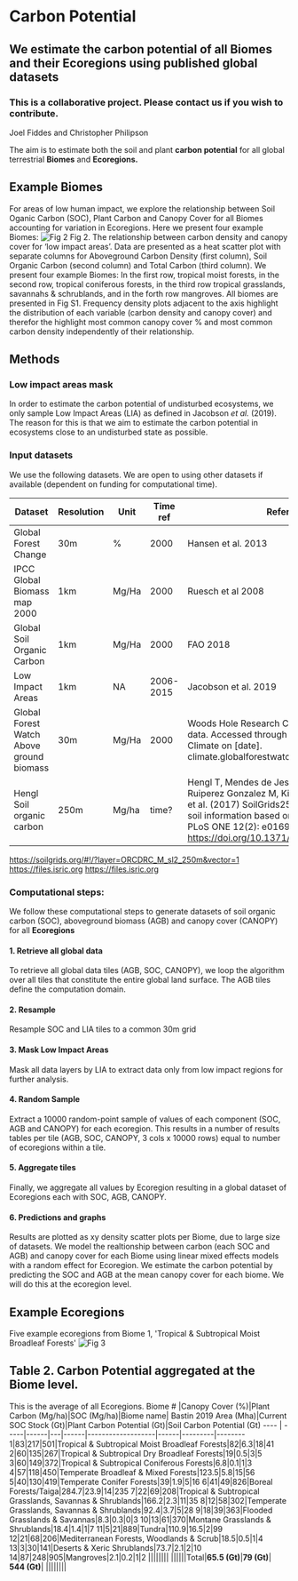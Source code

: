 # Carbon Potential
## We estimate the carbon potential of all Biomes and their Ecoregions using published global datasets
### This is a collaborative project. Please contact us if you wish to contribute.
Joel Fiddes and Christopher Philipson

The aim is to estimate both the soil and plant **carbon potential** for all global terrestrial **Biomes** and **Ecoregions.**

## Example Biomes
For areas of low human impact, we explore the relationship between Soil Oganic Carbon (SOC), Plant Carbon and Canopy Cover for all Biomes accounting for variation in Ecoregions.  Here we present four example Biomes:
![Fig 2](https://github.com/PhilipsonChristopher/CarbonPotential/blob/master/Fig2_Biomes.png)
Fig 2. The relationship between carbon density and canopy cover for ‘low impact areas’. Data are presented as a heat scatter plot with separate columns for Aboveground Carbon Density (first column), Soil Organic Carbon (second column) and Total Carbon (third column). We present four example Biomes: In the first row, tropical moist forests, in the second row, tropical coniferous forests, in the third row tropical grasslands, savannahs & schrublands, and in the forth row mangroves. All biomes are presented in Fig S1. Frequency density plots adjacent to the axis highlight the distribution of each variable (carbon density and canopy cover) and therefor the highlight most common canopy cover % and most common carbon density independently of their relationship.


## Methods
### Low impact areas mask
In order to estimate the carbon potential of undisturbed ecosystems, we only sample Low Impact Areas (LIA) as defined in Jacobson *et al.* (2019). The reason for this is that we aim to estimate the carbon potential in ecosystems close to an undisturbed state as possible. 

### Input datasets
We use the following datasets.  We are open to using other datasets if available (dependent on funding for computational time).

Dataset|Resolution|Unit|Time ref|Refernce|Shortname|URL
-------|----------|----|--------|--------|---------|---
Global Forest Change|30m|%|2000|Hansen et al. 2013|HANSEN|https://earthenginepartners.appspot.com/science-2013-global-forest
IPCC Global Biomass map 2000 |1km|Mg/Ha|2000|Ruesch et al 2008|IPCC BIO|https://cdiac.ess-dive.lbl.gov/epubs/ndp/global_carbon/carbon_documentation.html
Global Soil Organic Carbon|1km|Mg/Ha|2000|FAO 2018|GSOC|http://54.229.242.119/GSOCmap/ http://www.fao.org/documents/card/en/c/I8891EN
Low Impact Areas|1km|NA|2006-2015|Jacobson et al. 2019|LIA|https://www.nature.com/articles/s41598-019-50558-6
|Global Forest Watch Above ground biomass|30m|Mg/Ha|2000|Woods Hole Research Center. Unpublished data. Accessed through Global Forest Watch Climate on [date]. climate.globalforestwatch.org|GFW|https://data.globalforestwatch.org/datasets/aboveground-live-woody-biomass-density?geometry=-117.070%2C-21.549%2C33.047%2C70.520
Hengl Soil organic carbon| 250m|Mg/ha| time?|Hengl T, Mendes de Jesus J, Heuvelink GBM, Ruiperez Gonzalez M, Kilibarda M, Blagotić A, et al. (2017) SoilGrids250m: Global gridded soil information based on machine learning. PLoS ONE 12(2): e0169748. https://doi.org/10.1371/journal.pone.0169748 |HENGL|https://soilgrids.org/#!/?layer=ORCDRC_M_sl2_250m&vector=1 https://files.isric.org


https://soilgrids.org/#!/?layer=ORCDRC_M_sl2_250m&vector=1 https://files.isric.org
https://files.isric.org

### Computational steps:
We follow these computational steps to generate datasets of soil organic carbon (SOC), aboveground biomass (AGB) and canopy cover (CANOPY) for all **Ecoregions**

#### 1. Retrieve all global data
To retrieve all global data tiles (AGB, SOC, CANOPY), we loop the algorithm over all tiles that constitute the entire global land surface. The AGB tiles define the computation domain.
#### 2. Resample
Resample SOC and LIA tiles to a common 30m grid
#### 3. Mask Low Impact Areas
Mask all data layers by LIA to extract data only from low impact regions for further analysis.
#### 4. Random Sample
Extract a 10000 random-point sample of values of each component (SOC, AGB and CANOPY) for each ecoregion. This results in a number of results tables per tile (AGB, SOC, CANOPY, 3 cols x 10000 rows) equal to number of ecoregions within a tile. 
#### 5. Aggregate tiles
Finally, we aggregate all values by Ecoregion resulting in a global dataset of Ecoregions each with SOC, AGB, CANOPY.
#### 6. Predictions and graphs
Results are plotted as xy density scatter plots per Biome, due to large size of datasets.  We model the realtionship between carbon (each SOC and AGB) and canopy cover for each Biome using linear mixed effects models with a random effect for Ecoregion.  We estimate the carbon potential by predicting the SOC and AGB at the mean canopy cover for each biome. We will do this at the ecoregion level.

## Example Ecoregions
Five example ecoregions from Biome 1, 'Tropical & Subtropical Moist Broadleaf Forests'
![Fig 3](https://github.com/PhilipsonChristopher/CarbonPotential/blob/master/LI_Ecoregions1-5.png)


## Table 2. Carbon Potential aggregated at the Biome level.  
This is the average of all Ecoregions.
Biome # |Canopy Cover (%)|Plant Carbon (Mg/ha)|SOC (Mg/ha)|Biome name| Bastin 2019 Area (Mha)|Current SOC Stock (Gt)|Plant Carbon Potential (Gt)|Soil Carbon Potential (Gt)
---- | -----|------|---|------|-------------------|------|---------|--------
1|83|217|501|Tropical & Subtropical Moist Broadleaf Forests|82|6.3|18|41
2|60|135|267|Tropical & Subtropical Dry Broadleaf Forests|19|0.5|3|5
3|60|149|372|Tropical & Subtropical Coniferous Forests|6.8|0.1|1|3
4|57|118|450|Temperate Broadleaf & Mixed Forests|123.5|5.8|15|56
5|40|130|419|Temperate Conifer Forests|39|1.9|5|16
6|41|49|826|Boreal Forests/Taiga|284.7|23.9|14|235
7|22|69|208|Tropical & Subtropical Grasslands, Savannas & Shrublands|166.2|2.3|11|35
8|12|58|302|Temperate Grasslands, Savannas & Shrublands|92.4|3.7|5|28
9|18|39|363|Flooded Grasslands & Savannas|8.3|0.3|0|3
10|13|61|370|Montane Grasslands & Shrublands|18.4|1.4|1|7
11|5|21|889|Tundra|110.9|16.5|2|99
12|21|68|206|Mediterranean Forests, Woodlands & Scrub|18.5|0.5|1|4
13|3|30|141|Deserts & Xeric Shrublands|73.7|2.1|2|10
14|87|248|905|Mangroves|2.1|0.2|1|2
||||||||
||||||Total|**65.5 (Gt)**|**79 (Gt)**| **544 (Gt)**|
||||||||
